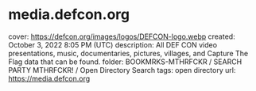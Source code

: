 # media.defcon.org

cover: https://defcon.org/images/logos/DEFCON-logo.webp
created: October 3, 2022 8:05 PM (UTC)
description: All DEF CON video presentations, music, documentaries, pictures, villages, and Capture The Flag data that can be found.
folder: BOOKMRKS-MTHRFCKR / SEARCH PARTY MTHRFCKR! / Open Directory Search
tags: open directory
url: https://media.defcon.org